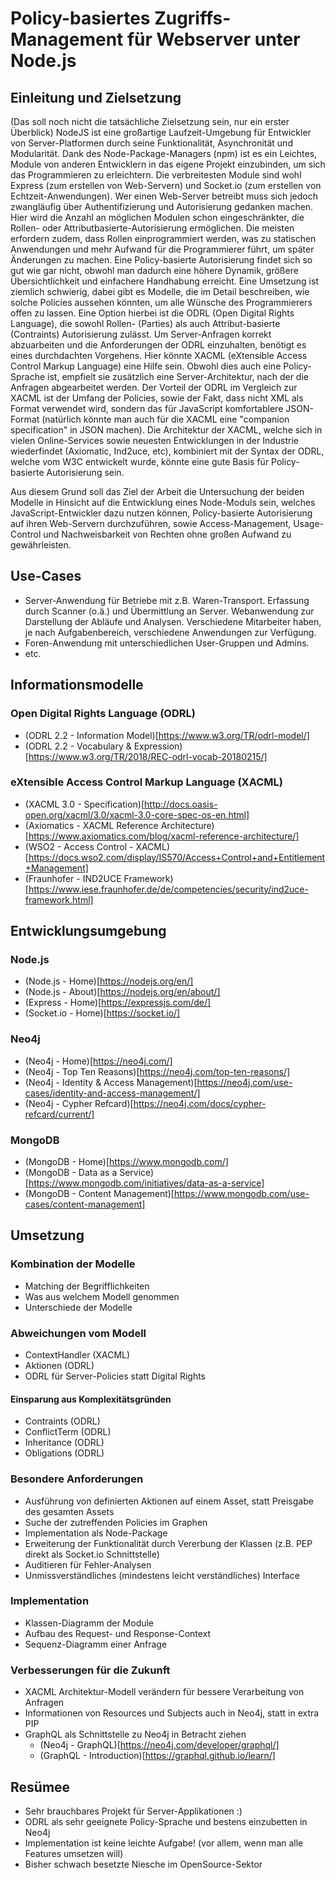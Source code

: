# Policy-basiertes Zugriffs-Management für Webserver unter Node.js

## Einleitung und Zielsetzung
(Das soll noch nicht die tatsächliche Zielsetzung sein, nur ein erster Überblick)
NodeJS ist eine großartige Laufzeit-Umgebung für Entwickler von Server-Platformen durch seine Funktionalität, Asynchronität und Modularität. Dank des Node-Package-Managers (npm) ist es ein Leichtes, Module von anderen Entwicklern in das eigene Projekt einzubinden, um sich das Programmieren zu erleichtern. Die verbreitesten Module sind wohl Express (zum erstellen von Web-Servern) und Socket.io (zum erstellen von Echtzeit-Anwendungen).
Wer einen Web-Server betreibt muss sich jedoch zwangläufig über Authentifizierung und Autorisierung gedanken machen. Hier wird die Anzahl an möglichen Modulen schon eingeschränkter, die Rollen- oder Attributbasierte-Autorisierung ermöglichen. Die meisten erfordern zudem, dass Rollen einprogrammiert werden, was zu statischen Anwendungen und mehr Aufwand für die Programmierer führt, um später Änderungen zu machen.
Eine Policy-basierte Autorisierung findet sich so gut wie gar nicht, obwohl man dadurch eine höhere Dynamik, größere Übersichtlichkeit und einfachere Handhabung erreicht. Eine Umsetzung ist ziemlich schwierig, dabei gibt es Modelle, die im Detail beschreiben, wie solche Policies aussehen könnten, um alle Wünsche des Programmierers offen zu lassen.
Eine Option hierbei ist die ODRL (Open Digital Rights Language), die sowohl Rollen- (Parties) als auch Attribut-basierte (Contraints) Autorisierung zulässt. Um Server-Anfragen korrekt abzuarbeiten und die Anforderungen der ODRL einzuhalten, benötigt es eines durchdachten Vorgehens. Hier könnte XACML (eXtensible Access Control Markup Language) eine Hilfe sein. Obwohl dies auch eine Policy-Sprache ist, empfielt sie zusätzlich eine Server-Architektur, nach der die Anfragen abgearbeitet werden. Der Vorteil der ODRL im Vergleich zur XACML ist der Umfang der Policies, sowie der Fakt, dass nicht XML als Format verwendet wird, sondern das für JavaScript komfortablere JSON-Format (natürlich könnte man auch für die XACML eine "companion specification" in JSON machen).
Die Architektur der XACML, welche sich in vielen Online-Services sowie neuesten Entwicklungen in der Industrie wiederfindet (Axiomatic, Ind2uce, etc), kombiniert mit der Syntax der ODRL, welche vom W3C entwickelt wurde, könnte eine gute Basis für Policy-basierte Autorisierung sein.

Aus diesem Grund soll das Ziel der Arbeit die Untersuchung der beiden Modelle in Hinsicht auf die Entwicklung eines Node-Moduls sein, welches JavaScript-Entwickler dazu nutzen können, Policy-basierte Autorisierung auf ihren Web-Servern durchzuführen, sowie Access-Management, Usage-Control und Nachweisbarkeit von Rechten ohne großen Aufwand zu gewährleisten.

## Use-Cases
- Server-Anwendung für Betriebe mit z.B. Waren-Transport. Erfassung durch Scanner (o.ä.) und Übermittlung an Server. Webanwendung zur Darstellung der Abläufe und Analysen. Verschiedene Mitarbeiter haben, je nach Aufgabenbereich, verschiedene Anwendungen zur Verfügung.
- Foren-Anwendung mit unterschiedlichen User-Gruppen und Admins.
- etc.

## Informationsmodelle

### Open Digital Rights Language (ODRL)
- (ODRL 2.2 - Information Model)[https://www.w3.org/TR/odrl-model/]
- (ODRL 2.2 - Vocabulary & Expression)[https://www.w3.org/TR/2018/REC-odrl-vocab-20180215/]

### eXtensible Access Control Markup Language (XACML)
- (XACML 3.0 - Specification)[http://docs.oasis-open.org/xacml/3.0/xacml-3.0-core-spec-os-en.html]
- (Axiomatics - XACML Reference Architecture)[https://www.axiomatics.com/blog/xacml-reference-architecture/]
- (WSO2 - Access Control - XACML)[https://docs.wso2.com/display/IS570/Access+Control+and+Entitlement+Management]
- (Fraunhofer - IND2UCE Framework)[https://www.iese.fraunhofer.de/de/competencies/security/ind2uce-framework.html]

## Entwicklungsumgebung

### Node.js
- (Node.js - Home)[https://nodejs.org/en/]
- (Node.js - About)[https://nodejs.org/en/about/]
- (Express - Home)[https://expressjs.com/de/]
- (Socket.io - Home)[https://socket.io/]

### Neo4j
- (Neo4j - Home)[https://neo4j.com/]
- (Neo4j - Top Ten Reasons)[https://neo4j.com/top-ten-reasons/]
- (Neo4j - Identity & Access Management)[https://neo4j.com/use-cases/identity-and-access-management/]
- (Neo4j - Cypher Refcard)[https://neo4j.com/docs/cypher-refcard/current/]

### MongoDB
- (MongoDB - Home)[https://www.mongodb.com/]
- (MongoDB - Data as a Service)[https://www.mongodb.com/initiatives/data-as-a-service]
- (MongoDB - Content Management)[https://www.mongodb.com/use-cases/content-management]

## Umsetzung

### Kombination der Modelle
- Matching der Begrifflichkeiten
- Was aus welchem Modell genommen
- Unterschiede der Modelle

### Abweichungen vom Modell
- ContextHandler (XACML)
- Aktionen (ODRL)
- ODRL für Server-Policies statt Digital Rights

#### Einsparung aus Komplexitätsgründen
- Contraints (ODRL)
- ConflictTerm (ODRL)
- Inheritance (ODRL)
- Obligations (ODRL)

### Besondere Anforderungen
- Ausführung von definierten Aktionen auf einem Asset, statt Preisgabe des gesamten Assets
- Suche der zutreffenden Policies im Graphen
- Implementation als Node-Package
- Erweiterung der Funktionalität durch Vererbung der Klassen (z.B. PEP direkt als Socket.io Schnittstelle)
- Auditieren für Fehler-Analysen
- Unmissverständliches (mindestens leicht verständliches) Interface

### Implementation
- Klassen-Diagramm der Module
- Aufbau des Request- und Response-Context
- Sequenz-Diagramm einer Anfrage

### Verbesserungen für die Zukunft
- XACML Architektur-Modell verändern für bessere Verarbeitung von Anfragen
- Informationen von Resources und Subjects auch in Neo4j, statt in extra PIP
- GraphQL als Schnittstelle zu Neo4j in Betracht ziehen
    - (Neo4j - GraphQL)[https://neo4j.com/developer/graphql/]
    - (GraphQL - Introduction)[https://graphql.github.io/learn/]

## Re­sü­mee
- Sehr brauchbares Projekt für Server-Applikationen :)
- ODRL als sehr geeignete Policy-Sprache und bestens einzubetten in Neo4j
- Implementation ist keine leichte Aufgabe! (vor allem, wenn man alle Features umsetzen will)
- Bisher schwach besetzte Niesche im OpenSource-Sektor